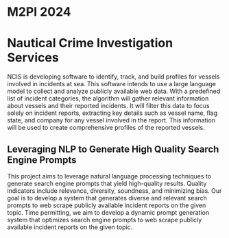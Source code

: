 # M2PI 2024

# Nautical Crime Investigation Services

NCIS is developing software to identify, track, and build profiles for vessels involved in incidents at sea. This software intends to use a large language model to collect and analyze publicly available web data. With a predefined list of incident categories, the algorithm will gather relevant information about vessels and their reported incidents. It will filter this data to focus solely on incident reports, extracting key details such as vessel name, flag state, and company for any vessel involved in the report. This information will be used to create comprehensive profiles of the reported vessels.

## Leveraging NLP to Generate High Quality Search Engine Prompts

This project aims to leverage natural language processing techniques to generate search engine prompts that yield high-quality results. Quality indicators include relevance, diversity, soundness, and minimizing bias. Our goal is to develop a system that generates diverse and relevant search prompts to web scrape publicly available incident reports on the given topic. Time permitting, we aim to develop a dynamic prompt generation system that optimizes search engine prompts to web scrape publicly available incident reports on the given topic.

